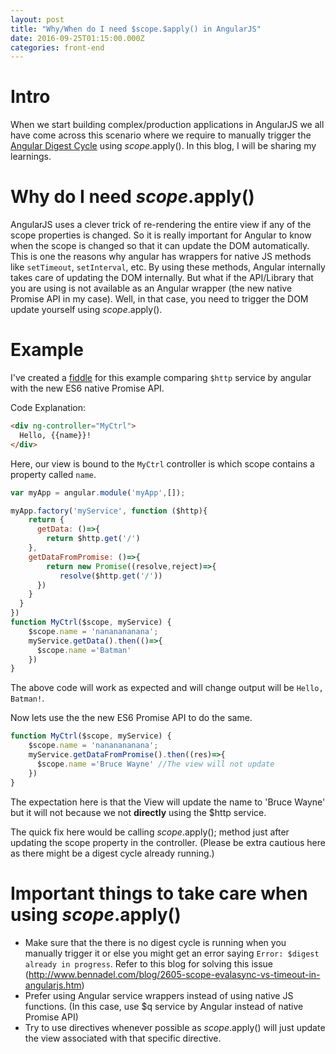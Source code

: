 ```yaml
---
layout: post
title: "Why/When do I need $scope.$apply() in AngularJS"
date: 2016-09-25T01:15:00.000Z
categories: front-end
---
```


# Intro

When we start building complex/production applications in AngularJS we all have come across this scenario where we require to manually trigger the [Angular Digest Cycle](https://www.sitepoint.com/understanding-angulars-apply-digest/) using $scope.$apply(). In this blog, I will be sharing my learnings.

# Why do I need $scope.$apply()

AngularJS uses a clever trick of re-rendering the entire view if any of the scope properties is changed. So it is really important for Angular to know when the scope is changed so that it can update the DOM automatically. This is one the reasons why angular has wrappers for native JS methods like `setTimeout`, `setInterval`, etc. By using these methods, Angular internally takes care of updating the DOM internally. But what if the API/Library that you are using is not available as an Angular wrapper (the new native Promise API in my case). Well, in that case, you need to trigger the DOM update yourself using $scope.$apply().

# Example

I've created a [fiddle](http://jsfiddle.net/rgabs/paxf1Lmn/3/) for this example comparing `$http` service by angular with the new ES6 native Promise API.

Code Explanation:

```html
<div ng-controller="MyCtrl">
  Hello, {{name}}!
</div>
```

Here, our view is bound to the `MyCtrl` controller is which scope contains a property called `name`.

```javascript
var myApp = angular.module('myApp',[]);

myApp.factory('myService', function ($http){
    return {
      getData: ()=>{
        return $http.get('/')
    },
    getDataFromPromise: ()=>{
        return new Promise((resolve,reject)=>{
           resolve($http.get('/'))
      })
    }
  }
})
function MyCtrl($scope, myService) {
    $scope.name = 'nananananana';
    myService.getData().then(()=>{
      $scope.name ='Batman'
    })
}
```

The above code will work as expected and will change output will be `Hello, Batman!`.

Now lets use the the new ES6 Promise API to do the same.

```javascript
function MyCtrl($scope, myService) {
    $scope.name = 'nananananana';
    myService.getDataFromPromise().then((res)=>{
      $scope.name ='Bruce Wayne' //The view will not update
    })
}
```
The expectation here is that the View will update the name to 'Bruce Wayne' but it will not because we not **directly** using the $http service.

The quick fix here would be calling $scope.$apply(); method just after updating the scope property in the controller. (Please be extra cautious here as there might be a digest cycle already running.)

# Important things to take care when using $scope.$apply()

- Make sure that the there is no digest cycle is running when you manually trigger it or else you might get an error saying `Error: $digest already in progress`. Refer to this blog for solving this issue (<http://www.bennadel.com/blog/2605-scope-evalasync-vs-timeout-in-angularjs.htm>)
- Prefer using Angular service wrappers instead of using native JS functions. (In this case, use $q service by Angular instead of native Promise API)
- Try to use directives whenever possible as $scope.$apply() will just update the view associated with that specific directive.
